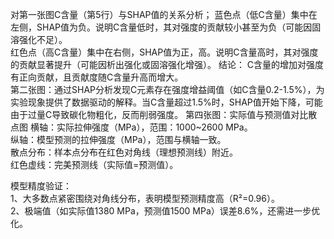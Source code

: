 对第一张图C含量（第5行）与SHAP值的关系分析；
蓝色点（低C含量）集中在左侧，SHAP值为负。说明C含量低时，其对强度的贡献较小甚至为负（可能因固溶强化不足）。  
红色点（高C含量）集中在右侧，SHAP值为正，高。说明C含量高时，其对强度的贡献显著提升（可能因析出强化或固溶强化增强）。
结论： C含量的增加对强度有正向贡献，且贡献度随C含量升高而增大。  
第二张图：通过SHAP分析发现C元素存在强度增益阈值（如C含量0.2-1.5%），为实验现象提供了数据驱动的解释。当C含量超过1.5%时，SHAP值开始下降，可能由于过量C导致碳化物粗化，反而削弱强度。
第四张图：实际值与预测值对比散点图
横轴：实际拉伸强度（MPa），范围：1000~2600 MPa。  
纵轴：模型预测的拉伸强度（MPa），范围与横轴一致。  
散点分布：样本点分布在红色对角线（理想预测线）附近。  
红色虚线：完美预测线（实际值=预测值）。  

模型精度验证：  
1、大多数点紧密围绕对角线分布，表明模型预测精度高（R²=0.96）。  
2、极端值（如实际值1380 MPa，预测值1500 MPa）误差8.6%，还需进一步优化。
